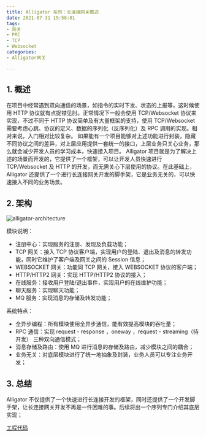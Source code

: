 ```yaml
---
title: Alligator 系列：长连接网关概述
date: 2021-07-31 19:58:01
tags:
- 网关
- PRC
- TCP
- Websocket
categories:
- Alligator网关

---
```


## 1. 概述

在项目中经常遇到双向通信的场景，如指令的实时下发、状态的上报等，这时候使用 HTTP 协议就有点捉襟见肘。正常情况下一般会使用 TCP/Websocket 协议来实现，不过不同于 HTTP 协议简单及有大量框架的支持，使用 TCP/Websocket 需要考虑心跳、协议的定义、数据的序列化（反序列化）及 RPC 调用的实现。相对来说，入门相对比较复杂。 如果能有一个项目能够对上述功能进行封装，隐藏不同协议之间的差异，对上层应用提供一套统一的接口，上层业务只关心业务，那么就会减少开发人员的学习成本，快速接入项目。
Alligator 项目就是为了解决上述的场景而开发的，它提供了一个框架，可以让开发人员快速进行 TCP/Websocket 及 HTTP 的开发，而无需关心下层使用的协议。在此基础上，Alligator 还提供了一个进行长连接网关开发的脚手架，它是业务无关的，可以快速接入不同的业务场景。

## 2. 架构
![alligator-architecture](/images/alligator/alligator-architecture.jpg "alligator-architecture")

模块说明：
- 注册中心：实现服务的注册、发现及负载功能；
- TCP 网关：接入 TCP 协议客户端，实现用户的登陆、退出及消息的转发功能，同时它维护了客户端及网关之间的 Session 信息；
- WEBSOCKET 网关：功能同 TCP 网关，接入 WEBSOCKET 协议的客户端；
- HTTP/HTTP2 网关：实现 HTTP/HTTP2 协议的接入；
- 在线服务：接收用户登陆/退出事件，实现用户的在线维护功能；
- 聊天服务：实现聊天功能；
- MQ 服务：实现消息的存储及转发功能；

系统特点：
- 全异步编程：所有模块使用全异步通信，能有效提高模块的吞吐量；
- RPC 通信：实现 request - response ，oneway ，request - streaming（待开发） 三种双向通信模式；
- 消息存储及路由：使用 MQ 进行消息的存储及路由，减少模块之间的耦合；
- 业务无关：对底层模块进行了统一地抽象及封装，业务人员可以专注业务开发；

## 3. 总结
Alligator 不仅提供了一个快速进行长连接开发的框架，同时还提供了一个开发脚手架，让长连接网关开发不再是一件困难的事。后续将出一个序列专门介绍其底层实现；


[1]:https://github.com/noahsarkzhang-ts/alligator

[工程代码][1]